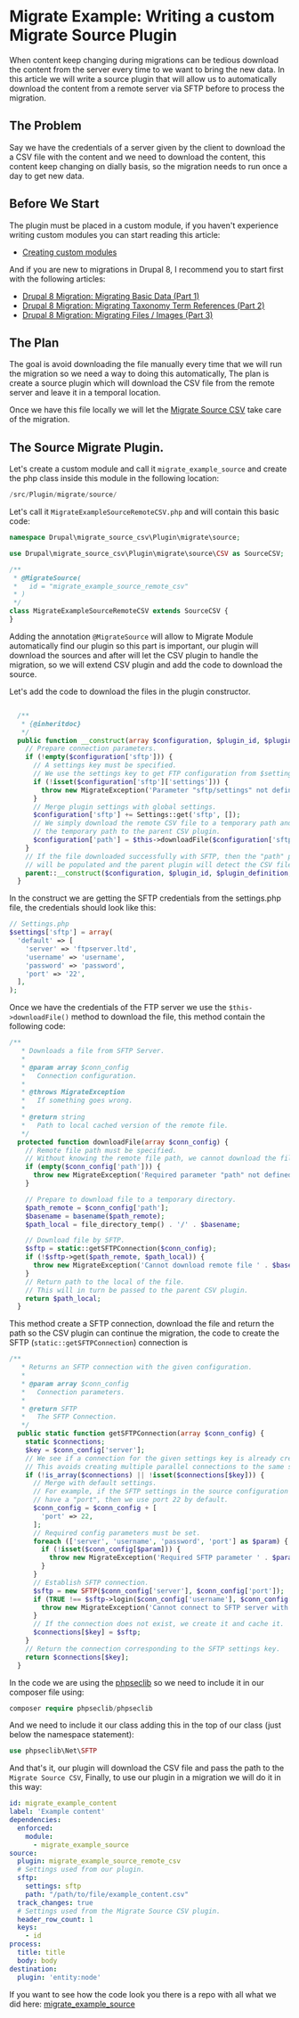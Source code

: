 # Migrate Example: Writing a custom Migrate Source Plugin

When content keep changing during migrations can be tedious download the content from the server every time to we want to bring the new data. In this article we will write a source plugin that will allow us to automatically download the content from a remote server via SFTP before to process the migration.

## The Problem

Say we have the credentials of a server given by the client to download the a CSV file with the content and we need to download the content, this content keep changing on dially basis, so the migration needs to run once a day to get new data.

## Before We Start

The plugin must be placed in a custom module, if you haven't experience writing custom modules you can start reading this article: 

* [Creating custom modules](https://www.drupal.org/docs/8/creating-custom-modules) 

And if you are new to migrations in Drupal 8, I recommend you to start first with the following articles:

* [Drupal 8 Migration: Migrating Basic Data (Part 1)](https://evolvingweb.ca/blog/drupal-8-migration-migrating-basic-data-part-1)
* [Drupal 8 Migration: Migrating Taxonomy Term References (Part 2)](https://evolvingweb.ca/blog/drupal-8-migration-migrating-taxonomy-term-references-part-2)
* [Drupal 8 Migration: Migrating Files / Images (Part 3)](https://evolvingweb.ca/blog/drupal-8-migration-migrating-files-images-part-3)

## The Plan 

The goal is avoid downloading the file manually every time that we will run the migration so we need a way to doing this automatically,  The plan is create a source plugin which  will download the CSV file from the remote server and leave it in a temporal location. 

Once we have this file locally we will let the [Migrate Source CSV](https://www.drupal.org/project/migrate_source_csv) take care of the migration.

## The Source Migrate Plugin.

Let's create a custom module and call it `migrate_example_source` and create the php class inside this module in the following location:

```php
/src/Plugin/migrate/source/
```              

Let's call it `MigrateExampleSourceRemoteCSV.php` and will contain this basic code:

```php
namespace Drupal\migrate_source_csv\Plugin\migrate\source;

use Drupal\migrate_source_csv\Plugin\migrate\source\CSV as SourceCSV;

/**
 * @MigrateSource(
 *   id = "migrate_example_source_remote_csv"
 * )
 */
class MigrateExampleSourceRemoteCSV extends SourceCSV {
}
```

Adding the annotation `@MigrateSource` will allow to Migrate Module automatically find our plugin so this part is important, our plugin will download the sources and after will let  the CSV plugin to handle the migration, so we will extend CSV plugin and add the code to download the source.

Let's add the code to download the files in the plugin constructor.


```php

  /**
   * {@inheritdoc}
   */
  public function __construct(array $configuration, $plugin_id, $plugin_definition, MigrationInterface $migration) {
    // Prepare connection parameters.
    if (!empty($configuration['sftp'])) {
      // A settings key must be specified.
      // We use the settings key to get FTP configuration from $settings.
      if (!isset($configuration['sftp']['settings'])) {
        throw new MigrateException('Parameter "sftp/settings" not defined for Remote CSV source plugin.');
      }
      // Merge plugin settings with global settings.
      $configuration['sftp'] += Settings::get('sftp', []);
      // We simply download the remote CSV file to a temporary path and set
      // the temporary path to the parent CSV plugin.
      $configuration['path'] = $this->downloadFile($configuration['sftp']);
    }
    // If the file downloaded successfully with SFTP, then the "path" parameter
    // will be populated and the parent plugin will detect the CSV file.
    parent::__construct($configuration, $plugin_id, $plugin_definition, $migration);
  }
```

In the construct we are getting the SFTP credentials from the settings.php file, the credentials should look like this:

```php
// Settings.php 
$settings['sftp'] = array(
  'default' => [
    'server' => 'ftpserver.ltd',
    'username' => 'username',
    'password' => 'password',
    'port' => '22',
  ],
);
``` 

Once we have the credentials of the FTP server we use the `$this->downloadFile()` method to download the file, this method contain the following code:

```php
/**
   * Downloads a file from SFTP Server.
   *
   * @param array $conn_config
   *   Connection configuration.
   *
   * @throws MigrateException
   *   If something goes wrong.
   *
   * @return string
   *   Path to local cached version of the remote file.
   */
  protected function downloadFile(array $conn_config) {
    // Remote file path must be specified.
    // Without knowing the remote file path, we cannot download the file!
    if (empty($conn_config['path'])) {
      throw new MigrateException('Required parameter "path" not defined.');
    }

    // Prepare to download file to a temporary directory.
    $path_remote = $conn_config['path'];
    $basename = basename($path_remote);
    $path_local = file_directory_temp() . '/' . $basename;

    // Download file by SFTP.
    $sftp = static::getSFTPConnection($conn_config);
    if (!$sftp->get($path_remote, $path_local)) {
      throw new MigrateException('Cannot download remote file ' . $basename . ' by SFTP.');
    }
    // Return path to the local of the file.
    // This will in turn be passed to the parent CSV plugin.
    return $path_local;
  }
```

This method create a SFTP connection, download the file and return the path so the CSV plugin can continue the migration, the code to create the SFTP (`static::getSFTPConnection`) connection is

```php
/**
   * Returns an SFTP connection with the given configuration.
   *
   * @param array $conn_config
   *   Connection parameters.
   *
   * @return SFTP
   *   The SFTP Connection.
   */
  public static function getSFTPConnection(array $conn_config) {
    static $connections;
    $key = $conn_config['server'];
    // We see if a connection for the given settings key is already created.
    // This avoids creating multiple parallel connections to the same server.
    if (!is_array($connections) || !isset($connections[$key])) {
      // Merge with default settings.
      // For example, if the SFTP settings in the source configuration do not
      // have a "port", then we use port 22 by default.
      $conn_config = $conn_config + [
        'port' => 22,
      ];
      // Required config parameters must be set.
      foreach (['server', 'username', 'password', 'port'] as $param) {
        if (!isset($conn_config[$param])) {
          throw new MigrateException('Required SFTP parameter ' . $param . ' not defined.');
        }
      }
      // Establish SFTP connection.
      $sftp = new SFTP($conn_config['server'], $conn_config['port']);
      if (TRUE !== $sftp->login($conn_config['username'], $conn_config['password'])) {
        throw new MigrateException('Cannot connect to SFTP server with the given credentials.');
      }
      // If the connection does not exist, we create it and cache it.
      $connections[$key] = $sftp;
    }
    // Return the connection corresponding to the SFTP settings key.
    return $connections[$key];
  }
```
In the code we are using the [phpseclib](https://github.com/phpseclib/phpseclib) so we need to include it in our composer file using:

```php
composer require phpseclib/phpseclib
```
And we need to include it our class adding this in the top of our class (just below the namespace statement):

```php
use phpseclib\Net\SFTP
```

And that's it,  our plugin will download the CSV file and pass the path to the `Migrate Source CSV`, Finally, to use our plugin in a migration we will do it in this way:


```yaml
id: migrate_example_content
label: 'Example content'
dependencies:
  enforced:
    module:
      - migrate_example_source
source:
  plugin: migrate_example_source_remote_csv
  # Settings used from our plugin.
  sftp:
    settings: sftp
    path: "/path/to/file/example_content.csv"
  track_changes: true
  # Settings used from the Migrate Source CSV plugin.
  header_row_count: 1
  keys:
    - id
process:
  title: title
  body: body
destination:
  plugin: 'entity:node'

```

If you want to see how the code look you there is a repo with all what we did here: [migrate_example_source](https://github.com/evolvingweb/migrate_example_source) 

